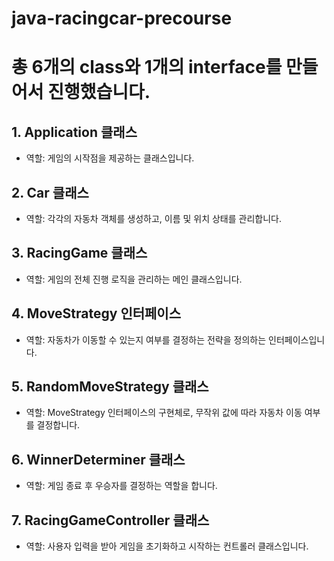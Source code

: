 # java-racingcar-precourse
# 총 6개의 class와 1개의 interface를 만들어서 진행했습니다. 
## 1. Application 클래스
* 역할: 게임의 시작점을 제공하는 클래스입니다.

## 2. Car 클래스
* 역할: 각각의 자동차 객체를 생성하고, 이름 및 위치 상태를 관리합니다.

## 3. RacingGame 클래스
* 역할: 게임의 전체 진행 로직을 관리하는 메인 클래스입니다.

## 4. MoveStrategy 인터페이스
* 역할: 자동차가 이동할 수 있는지 여부를 결정하는 전략을 정의하는 인터페이스입니다.

## 5. RandomMoveStrategy 클래스
* 역할: MoveStrategy 인터페이스의 구현체로, 무작위 값에 따라 자동차 이동 여부를 결정합니다.

## 6. WinnerDeterminer 클래스
* 역할: 게임 종료 후 우승자를 결정하는 역할을 합니다.

## 7. RacingGameController 클래스
* 역할: 사용자 입력을 받아 게임을 초기화하고 시작하는 컨트롤러 클래스입니다.
